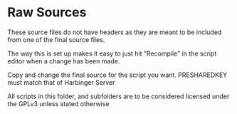 Raw Sources
==========


These source files do not have headers as they are meant to be included from one of the final source files.

The way this is set up makes it easy to just hit "Recompile" in the script editor when a change has been made.

Copy and change the final source for the script you want. PRESHAREDKEY must match that of Harbinger Server

All scripts in this folder, and subfolders are to be considered licensed under the GPLv3 unless stated otherwise